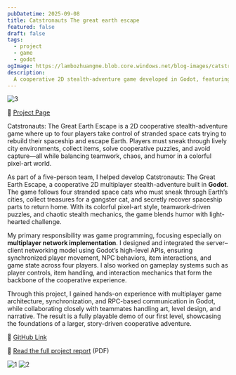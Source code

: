 ```yaml
---
pubDatetime: 2025-09-08
title: Catstronauts The great earth escape
featured: false
draft: false
tags:
  - project
  - game
  - godot
ogImage: https://lambozhuangme.blob.core.windows.net/blog-images/catstronauts/3.png
description:
  A cooperative 2D stealth-adventure game developed in Godot, featuring multiplayer network programming and pixel-art chaos. A project I worked on with my teammates during the DH2650 Computer Game Design course at KTH.
---
```


<img src="https://lambozhuangme.blob.core.windows.net/blog-images/catstronauts/3.png" class="mx-auto" alt="3">

🔗 [Project Page](https://sites.google.com/view/catstronauts-game/)

Catstronauts: The Great Earth Escape is a 2D cooperative stealth-adventure game where up to four players take control of stranded space cats trying to rebuild their spaceship and escape Earth. Players must sneak through lively city environments, collect items, solve cooperative puzzles, and avoid capture—all while balancing teamwork, chaos, and humor in a colorful pixel-art world.

As part of a five-person team, I helped develop Catstronauts: The Great Earth Escape, a cooperative 2D multiplayer stealth-adventure built in **Godot**. The game follows four stranded space cats who must sneak through Earth’s cities, collect treasures for a gangster cat, and secretly recover spaceship parts to return home. With its colorful pixel-art style, teamwork-driven puzzles, and chaotic stealth mechanics, the game blends humor with light-hearted challenge.

My primary responsibility was game programming, focusing especially on **multiplayer network implementation**. I designed and integrated the server–client networking model using Godot’s high-level APIs, ensuring synchronized player movement, NPC behaviors, item interactions, and game state across four players. I also worked on gameplay systems such as player controls, item handling, and interaction mechanics that form the backbone of the cooperative experience.

Through this project, I gained hands-on experience with multiplayer game architecture, synchronization, and RPC-based communication in Godot, while collaborating closely with teammates handling art, level design, and narrative. The result is a fully playable demo of our first level, showcasing the foundations of a larger, story-driven cooperative adventure.

🔗 [GitHub Link](https://github.com/Lambozhuang/project-cats)

🔗 [Read the full project report](https://lambozhuangme.blob.core.windows.net/blog-images/catstronauts/doc.pdf) (PDF)

<img src="https://lambozhuangme.blob.core.windows.net/blog-images/catstronauts/1.png" class="mx-auto" alt="1">

<img src="https://lambozhuangme.blob.core.windows.net/blog-images/catstronauts/2.png" class="mx-auto" alt="2">